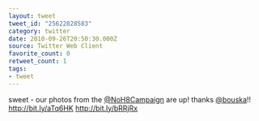 ```yaml
---
layout: tweet
tweet_id: "25622828583"
category: twitter
date: 2010-09-26T20:50:30.000Z
source: Twitter Web Client
favorite_count: 0
retweet_count: 1
tags:
- tweet
---
```


sweet - our photos from the [@NoH8Campaign](https://twitter.com/@NoH8Campaign) are up! thanks [@bouska](https://twitter.com/@bouska)!! http://bit.ly/aTq6HK http://bit.ly/bRRjRx
